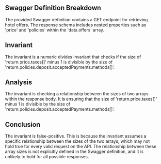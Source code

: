 ## Swagger Definition Breakdown
The provided Swagger definition contains a GET endpoint for retrieving hotel offers. The response schema includes nested properties such as 'price' and 'policies' within the 'data.offers' array.

## Invariant
The invariant is a numeric divides invariant that checks if the size of 'return.price.taxes[]' minus 1 is divisible by the size of 'return.policies.deposit.acceptedPayments.methods[]'.

## Analysis
The invariant is checking a relationship between the sizes of two arrays within the response body. It is ensuring that the size of 'return.price.taxes[]' minus 1 is divisible by the size of 'return.policies.deposit.acceptedPayments.methods[]'.

## Conclusion
The invariant is false-positive. This is because the invariant assumes a specific relationship between the sizes of the two arrays, which may not hold true for every valid request on the API. The relationship between these array sizes is not explicitly defined in the Swagger definition, and it is unlikely to hold for all possible responses.
